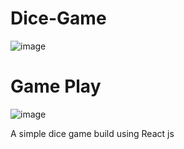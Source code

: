 # Dice-Game
![image](https://github.com/nitin-pandita/Dice-Game/assets/91310284/66a180a3-7dea-4ab4-93c9-bc66cf7fff9f)

# Game Play
![image](https://github.com/nitin-pandita/Dice-Game/assets/91310284/a0f09415-3d76-4af0-b7d5-8798d6e00cc0)


A simple dice game build using React js 
